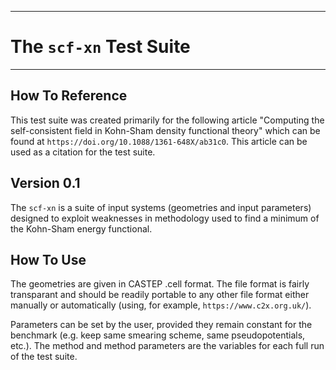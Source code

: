 *************************
# The `scf-xn` Test Suite
*************************

## How To Reference

This test suite was created primarily for the following article "Computing the self-consistent field in Kohn-Sham density functional theory" which can be found at `https://doi.org/10.1088/1361-648X/ab31c0`. This article can be used as a citation for the test suite. 


## Version 0.1
The `scf-xn` is a suite of input systems (geometries and input parameters) designed to exploit weaknesses in methodology used to find a minimum of the Kohn-Sham energy functional. 

## How To Use

The geometries are given in CASTEP .cell format. The file format is fairly transparant and should be readily portable to any other file format either manually or automatically (using, for example, `https://www.c2x.org.uk/`).

Parameters can be set by the user, provided they remain constant for the benchmark (e.g. keep same smearing scheme, same pseudopotentials, etc.). The method and method parameters are the variables for each full run of the test suite. 

